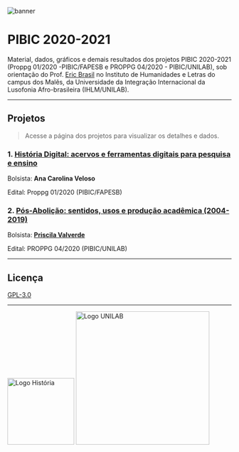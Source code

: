 ![banner](https://raw.githubusercontent.com/ericbrasiln/pibic_2020-2021/main/docs/imgs/banner_hist.png)

# PIBIC 2020-2021

Material, dados, gráficos e demais resultados dos projetos PIBIC 2020-2021 (Proppg 01/2020 -PIBIC/FAPESB e PROPPG 04/2020 - PIBIC/UNILAB), sob orientação do Prof. [Eric Brasil](ericbrasiln.github.io) no Instituto de Humanidades e Letras do campus dos Malês, da Universidade da Integração Internacional da Lusofonia Afro-brasileira (IHLM/UNILAB).

---

## Projetos

>Acesse a página dos projetos para visualizar os detalhes e dados.

### 1. [História Digital: acervos e ferramentas digitais para pesquisa e ensino](https://ericbrasiln.github.io/pibic_2020-2021/hdb/)

Bolsista: **Ana Carolina Veloso**

Edital: Proppg 01/2020 (PIBIC/FAPESB)

### 2. [Pós-Abolição: sentidos, usos  e produção acadêmica (2004-2019)](https://ericbrasiln.github.io/pibic_2020-2021/pos-abolicao/)

Bolsista: [**Priscila Valverde**](https://github.com/priscilavalverdes)

Edital: PROPPG 04/2020 (PIBIC/UNILAB)

---

## Licença

[GPL-3.0](https://github.com/ericbrasiln/pibic_2020-2021/blob/main/LICENSE)

---

<div>
  <img src="https://raw.githubusercontent.com/ericbrasiln/pibic_2020-2021/99af7e0395349b97e6077d582b3f0854131cca5f/docs/imgs/logo_hist.png" alt="Logo História"     style="width:150px"> <img src="https://raw.githubusercontent.com/ericbrasiln/pibic_2020-2021/99af7e0395349b97e6077d582b3f0854131cca5f/docs/imgs/logo_unilab.png" alt="Logo UNILAB" style="width:300px">
</div>
